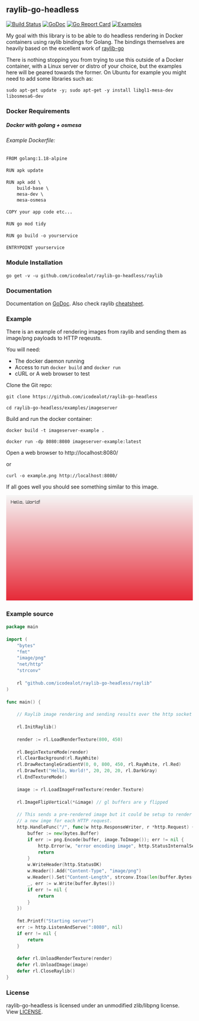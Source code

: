## raylib-go-headless
[![Build Status](https://github.com/icodealot/raylib-go-headless/actions/workflows/build.yml/badge.svg)](https://github.com/icodealot/raylib-go-headless/actions)
[![GoDoc](https://godoc.org/github.com/icodealot/raylib-go-headless/raylib?status.svg)](https://godoc.org/github.com/icodealot/raylib-go-headless/raylib)
[![Go Report Card](https://goreportcard.com/badge/github.com/icodealot/raylib-go)](https://goreportcard.com/report/github.com/icodealot/raylib-go-headless)
[![Examples](https://img.shields.io/badge/learn%20by-examples-0077b3.svg?style=flat-square)](https://github.com/icodealot/raylib-go-headless/tree/master/examples)

My goal with this library is to be able to do headless rendering in Docker containers using raylib bindings for Golang. The bindings themselves are heavily based on the excellent work of [raylib-go](https://github.com/gen2brain/raylib-go)

There is nothing stopping you from trying to use this outside of a Docker container, with a Linux server or distro of your choice, but the examples here will be geared towards the former. On Ubuntu for example you might need to add some libraries such as:

```
sudo apt-get update -y; sudo apt-get -y install libgl1-mesa-dev libosmesa6-dev
```

### Docker Requirements

##### Docker with golang + osmesa

###### Example Dockerfile: 
    
	FROM golang:1.18-alpine
  
    RUN apk update

	RUN apk add \
        build-base \
        mesa-dev \
        mesa-osmesa

    COPY your app code etc...

	RUN go mod tidy

	RUN go build -o yourservice

	ENTRYPOINT yourservice


### Module Installation

    go get -v -u github.com/icodealot/raylib-go-headless/raylib

### Documentation

Documentation on [GoDoc](https://godoc.org/github.com/icodealot/raylib-go-headless/raylib). Also check raylib [cheatsheet](http://www.raylib.com/cheatsheet/cheatsheet.html).

### Example

There is an example of rendering images from raylib and sending them as image/png payloads to HTTP reqeusts.

You will need:

- The docker daemon running
- Access to run ```docker build``` and ```docker run```
- cURL or A web browser to test

Clone the Git repo:
```
git clone https://github.com/icodealot/raylib-go-headless
```

```
cd raylib-go-headless/examples/imageserver
```

Build and run the docker container:
```
docker build -t imageserver-example .
```

```
docker run -dp 8080:8080 imageserver-example:latest
```

Open a web browser to http://localhost:8080/

or

```
curl -o example.png http://localhost:8080/
```

If all goes well you should see something similar to this image.

![example](./examples/imageserver/example.png)

### Example source

```go
package main

import (
	"bytes"
	"fmt"
	"image/png"
	"net/http"
	"strconv"

	rl "github.com/icodealot/raylib-go-headless/raylib"
)

func main() {

	// Raylib image rendering and sending results over the http socket

	rl.InitRaylib()

	render := rl.LoadRenderTexture(800, 450)

	rl.BeginTextureMode(render)
	rl.ClearBackground(rl.RayWhite)
	rl.DrawRectangleGradientV(0, 0, 800, 450, rl.RayWhite, rl.Red)
	rl.DrawText("Hello, World!", 20, 20, 20, rl.DarkGray)
	rl.EndTextureMode()

	image := rl.LoadImageFromTexture(render.Texture)

	rl.ImageFlipVertical(*&image) // gl buffers are y flipped

	// This sends a pre-rendered image but it could be setup to render
	// a new imge for each HTTP request.
	http.HandleFunc("/", func(w http.ResponseWriter, r *http.Request) {
		buffer := new(bytes.Buffer)
		if err := png.Encode(buffer, image.ToImage()); err != nil {
			http.Error(w, "error encoding image", http.StatusInternalServerError)
			return
		}
		w.WriteHeader(http.StatusOK)
		w.Header().Add("Content-Type", "image/png")
		w.Header().Set("Content-Length", strconv.Itoa(len(buffer.Bytes())))
		_, err := w.Write(buffer.Bytes())
		if err != nil {
			return
		}
	})

	fmt.Printf("Starting server")
	err := http.ListenAndServe(":8080", nil)
	if err != nil {
		return
	}

	defer rl.UnloadRenderTexture(render)
	defer rl.UnloadImage(image)
	defer rl.CloseRaylib()
}
```

### License

raylib-go-headless is licensed under an unmodified zlib/libpng license. View [LICENSE](https://github.com/icodealot/raylib-go-headless/blob/master/LICENSE).
